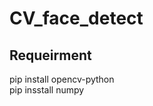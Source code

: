 # CV_face_detect
Requeirment
--------------------------------------
pip install opencv-python  
pip insstall numpy
